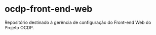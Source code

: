 # ocdp-front-end-web
Repositório destinado à gerência de configuração do Front-end Web do Projeto OCDP.
